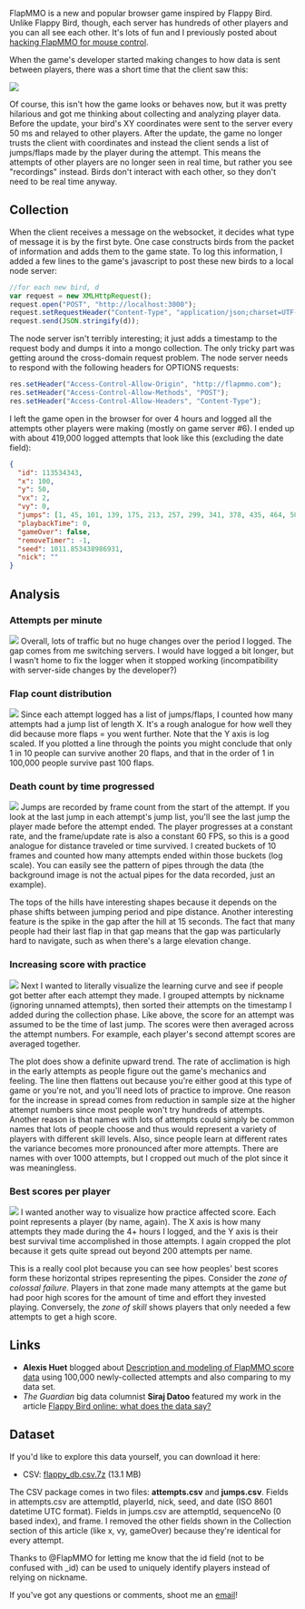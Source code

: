 FlapMMO is a new and popular browser game inspired by Flappy Bird. Unlike Flappy Bird, though, each server has hundreds of other players and you can all see each other. It's lots of fun and I previously posted about [hacking FlapMMO for mouse control](/post/hacking-flapmmo-mouse-control).

When the game's developer started making changes to how data is sent between players, there was a short time that the client saw this:

![](manybirds.JPG)

Of course, this isn't how the game looks or behaves now, but it was pretty hilarious and got me thinking about collecting and analyzing player data. Before the update, your bird's XY coordinates were sent to the server every 50 ms and relayed to other players. After the update, the game no longer trusts the client with coordinates and instead the client sends a list of jumps/flaps made by the player during the attempt. This means the attempts of other players are no longer seen in real time, but rather you see "recordings" instead. Birds don't interact with each other, so they don't need to be real time anyway.

Collection
-------------
When the client receives a message on the websocket, it decides what type of message it is by the first byte. One case constructs birds from the packet of information and adds them to the game state. To log this information, I added a few lines to the game's javascript to post these new birds to a local node server:

```js
//for each new bird, d
var request = new XMLHttpRequest();
request.open("POST", "http://localhost:3000");
request.setRequestHeader("Content-Type", "application/json;charset=UTF-8");
request.send(JSON.stringify(d));
```

The node server isn't terribly interesting; it just adds a timestamp to the request body and dumps it into a mongo collection. The only tricky part was getting around the cross-domain request problem. The node server needs to respond with the following headers for OPTIONS requests:

```js
res.setHeader("Access-Control-Allow-Origin", "http://flapmmo.com");
res.setHeader("Access-Control-Allow-Methods", "POST");
res.setHeader("Access-Control-Allow-Headers", "Content-Type");
```

I left the game open in the browser for over 4 hours and logged all the attempts other players were making (mostly on game server #6). I ended up with about 419,000 logged attempts that look like this (excluding the date field):

```json
{
  "id": 113534343,
  "x": 100,
  "y": 50,
  "vx": 2,
  "vy": 0,
  "jumps": [1, 45, 101, 139, 175, 213, 257, 299, 341, 378, 435, 464, 503, 541, 574, 611],
  "playbackTime": 0,
  "gameOver": false,
  "removeTimer": -1,
  "seed": 1011.853438986931,
  "nick": ""
}
```

## Analysis
### Attempts per minute
[![](attempts_per_minute.jpg)](attempts_per_minute.jpg)
Overall, lots of traffic but no huge changes over the period I logged. The gap comes from me switching servers. I would have logged a bit longer, but I wasn't home to fix the logger when it stopped working (incompatibility with server-side changes by the developer?)

### Flap count distribution
[![](flap_distribution.jpg)](flap_distribution.jpg)
Since each attempt logged has a list of jumps/flaps, I counted how many attempts had a jump list of length X. It's a rough analogue for how well they did because more flaps = you went further. Note that the Y axis is log scaled. If you plotted a line through the points you might conclude that only 1 in 10 people can survive another 20 flaps, and that in the order of 1 in 100,000 people survive past 100 flaps.

### Death count by time progressed
[![](death_count.jpg)](death_count.jpg)
Jumps are recorded by frame count from the start of the attempt. If you look at the last jump in each attempt's jump list, you'll see the last jump the player made before the attempt ended. The player progresses at a constant rate, and the frame/update rate is also a constant 60 FPS, so this is a good analogue for distance traveled or time survived. I created buckets of 10 frames and counted how many attempts ended within those buckets (log scale). You can easily see the pattern of pipes through the data (the background image is not the actual pipes for the data recorded, just an example).

The tops of the hills have interesting shapes because it depends on the phase shifts between jumping period and pipe distance. Another interesting feature is the spike in the gap after the hill at 15 seconds. The fact that many people had their last flap in that gap means that the gap was particularly hard to navigate, such as when there's a large elevation change.

### Increasing score with practice
[![](practice.jpg)](practice.jpg)
Next I wanted to literally visualize the learning curve and see if people got better after each attempt they made. I grouped attempts by nickname (ignoring unnamed attempts), then sorted their attempts on the timestamp I added during the collection phase. Like above, the score for an attempt was assumed to be the time of last jump. The scores were then averaged across the attempt numbers. For example, each player's second attempt scores are averaged together.

The plot does show a definite upward trend. The rate of acclimation is high in the early attempts as people figure out the game's mechanics and feeling. The line then flattens out because you're either good at this type of game or you're not, and you'll need lots of practice to improve. One reason for the increase in spread comes from reduction in sample size at the higher attempt numbers since most people won't try hundreds of attempts. Another reason is that names with lots of attempts could simply be common names that lots of people choose and thus would represent a variety of players with different skill levels. Also, since people learn at different rates the variance becomes more pronounced after more attempts. There are names with over 1000 attempts, but I cropped out much of the plot since it was meaningless.

### Best scores per player
[![](bestscores_annotated.jpg)](bestscores_annotated.jpg)
I wanted another way to visualize how practice affected score. Each point represents a player (by name, again). The X axis is how many attempts they made during the 4+ hours I logged, and the Y axis is their best survival time accomplished in those attempts. I again cropped the plot because it gets quite spread out beyond 200 attempts per name.

This is a really cool plot because you can see how peoples' best scores form these horizontal stripes representing the pipes. Consider the *zone of colossal failure*. Players in that zone made many attempts at the game but had poor high scores for the amount of time and effort they invested playing. Conversely, the *zone of skill* shows players that only needed a few attempts to get a high score.

## Links
* **Alexis Huet** blogged about [Description and modeling of FlapMMO score data](https://ahstat.wordpress.com/2014/03/11/flapmmo/) using 100,000 newly-collected attempts and also comparing to my data set.
* *The Guardian* big data columnist **Siraj Datoo** featured my work in the article [Flappy Bird online: what does the data say?](http://www.theguardian.com/news/2014/mar/03/flappy-bird-what-does-the-data-say)

## Dataset
If you'd like to explore this data yourself, you can download it here:
* CSV: [flappy_db.csv.7z](http://files.t3hz0r.com/blog/2014/analysis-flapmmo-attempts/flappy_db.csv.7z) (13.1 MB)

The CSV package comes in two files: **attempts.csv** and **jumps.csv**. Fields in attempts.csv are attemptId, playerId, nick, seed, and date (ISO 8601 datetime UTC format). Fields in jumps.csv are attemptId, sequenceNo (0 based index), and frame. I removed the other fields shown in the Collection section of this article (like x, vy, gameOver) because they're identical for every attempt.

Thanks to @FlapMMO for letting me know that the id field (not to be confused with _id) can be used to uniquely identify players instead of relying on nickname.

If you've got any questions or comments, shoot me an [email](/post/about)!
